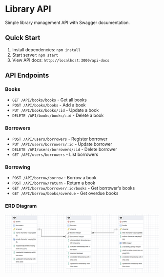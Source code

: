 # Library API

Simple library management API with Swagger documentation.

## Quick Start

1. Install dependencies: `npm install`
2. Start server: `npm start`
3. View API docs: `http://localhost:3000/api-docs`

## API Endpoints

### Books

- `GET /API/books/books` - Get all books
- `POST /API/books/books` - Add a book
- `PUT /API/books/books/:id` - Update a book
- `DELETE /API/books/books/:id` - Delete a book

### Borrowers

- `POST /API/users/borrowers` - Register borrower
- `PUT /API/users/borrowers/:id` - Update borrower
- `DELETE /API/users/borrowers/:id` - Delete borrower
- `GET /API/users/borrowers` - List borrowers

### Borrowing

- `POST /API/borrow/borrow` - Borrow a book
- `POST /API/borrow/return` - Return a book
- `GET /API/borrow/borrower/:id/books` - Get borrower's books
- `GET /API/borrow/books/overdue` - Get overdue books

### ERD Diagram 
![Alt text](Screenshot2025-08-29022521.png)


